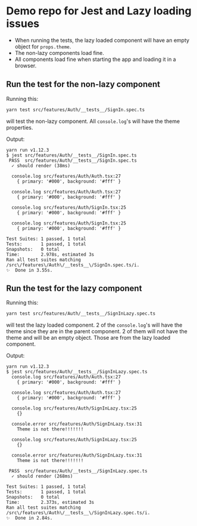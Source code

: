 # Demo repo for Jest and Lazy loading issues

* When running the tests, the lazy loaded component will have an empty object for `props.theme`.
* The non-lazy components load fine.
* All components load fine when starting the app and loading it in a browser.

## Run the test for the non-lazy component

Running this:

```sh
yarn test src/features/Auth/__tests__/SignIn.spec.ts
```

will test the non-lazy component.  All `console.log`'s will have the theme properties.

Output:

```
yarn run v1.12.3
$ jest src/features/Auth/__tests__/SignIn.spec.ts
 PASS  src/features/Auth/__tests__/SignIn.spec.ts
  ✓ should render (38ms)

  console.log src/features/Auth/Auth.tsx:27
    { primary: '#000', background: '#fff' }

  console.log src/features/Auth/Auth.tsx:27
    { primary: '#000', background: '#fff' }

  console.log src/features/Auth/SignIn.tsx:25
    { primary: '#000', background: '#fff' }

  console.log src/features/Auth/SignIn.tsx:25
    { primary: '#000', background: '#fff' }

Test Suites: 1 passed, 1 total
Tests:       1 passed, 1 total
Snapshots:   0 total
Time:        2.978s, estimated 3s
Ran all test suites matching /src\/features\/Auth\/__tests__\/SignIn.spec.ts/i.
✨  Done in 3.55s.
```

## Run the test for the lazy component

Running this:

```sh
yarn test src/features/Auth/__tests__/SignInLazy.spec.ts
```

will test the lazy loaded component.  2 of the `console.log`'s will have the theme since they are in the parent component.  2 of them will not have the theme and will be an empty object.  Those are from the lazy loaded component.

Output:

```
yarn run v1.12.3
$ jest src/features/Auth/__tests__/SignInLazy.spec.ts
  console.log src/features/Auth/Auth.tsx:27
    { primary: '#000', background: '#fff' }

  console.log src/features/Auth/Auth.tsx:27
    { primary: '#000', background: '#fff' }

  console.log src/features/Auth/SignInLazy.tsx:25
    {}

  console.error src/features/Auth/SignInLazy.tsx:31
    Theme is not there!!!!!!!

  console.log src/features/Auth/SignInLazy.tsx:25
    {}

  console.error src/features/Auth/SignInLazy.tsx:31
    Theme is not there!!!!!!!

 PASS  src/features/Auth/__tests__/SignInLazy.spec.ts
  ✓ should render (268ms)

Test Suites: 1 passed, 1 total
Tests:       1 passed, 1 total
Snapshots:   0 total
Time:        2.373s, estimated 3s
Ran all test suites matching /src\/features\/Auth\/__tests__\/SignInLazy.spec.ts/i.
✨  Done in 2.84s.
```

